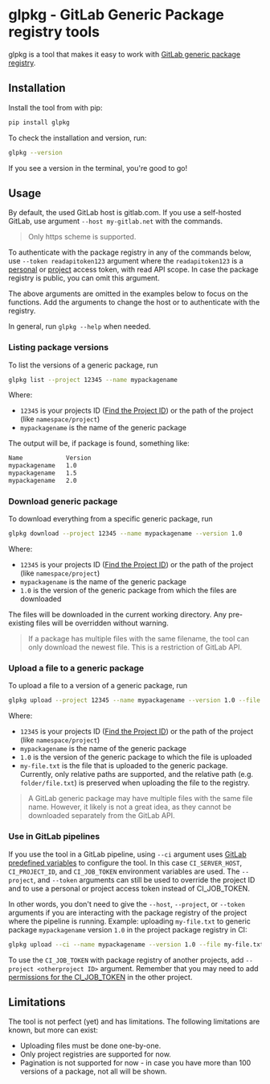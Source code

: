 # glpkg - GitLab Generic Package registry tools 

glpkg is a tool that makes it easy to work with [GitLab generic package registry](https://docs.gitlab.com/user/packages/generic_packages/).


## Installation

Install the tool from with pip:

```bash
pip install glpkg
```

To check the installation and version,  run:


```bash
glpkg --version
```

If you see a version in the terminal, you're good to go!

## Usage

By default, the used GitLab host is gitlab.com. If you use a self-hosted GitLab, use argument `--host my-gitlab.net` with the commands.

> Only https scheme is supported.

To authenticate with the package registry in any of the commands below, use `--token readapitoken123` argument where the `readapitoken123` is a [personal](https://docs.gitlab.com/user/profile/personal_access_tokens/#create-a-personal-access-token) or [project](https://docs.gitlab.com/user/project/settings/project_access_tokens/#create-a-project-access-token) access token, with read API scope. In case the package registry is public, you can omit this argument.

The above arguments are omitted in the examples below to focus on the functions. Add the arguments to change the host or to authenticate with the registry.

In general, run `glpkg --help` when needed.

### Listing package versions

To list the versions of a generic package, run

```bash
glpkg list --project 12345 --name mypackagename
```

Where:
- `12345` is your projects ID ([Find the Project ID](https://docs.gitlab.com/user/project/working_with_projects/#find-the-project-id)) or the path of the project (like `namespace/project`)
- `mypackagename` is the name of the generic package

The output will be, if package is found, something like:

```bash
Name            Version
mypackagename   1.0
mypackagename   1.5
mypackagename   2.0
```

### Download generic package

To download everything from a specific generic package, run

```bash
glpkg download --project 12345 --name mypackagename --version 1.0
```

Where:
- `12345` is your projects ID ([Find the Project ID](https://docs.gitlab.com/user/project/working_with_projects/#find-the-project-id)) or the path of the project (like `namespace/project`)
- `mypackagename` is the name of the generic package
- `1.0` is the version of the generic package from which the files are downloaded

The files will be downloaded in the current working directory. Any pre-existing files will be overridden without warning.

> If a package has multiple files with the same filename, the tool can only download the newest file. This is a restriction of GitLab API.

### Upload a file to a generic package

To upload a file to a version of a generic package, run

```bash
glpkg upload --project 12345 --name mypackagename --version 1.0 --file my-file.txt
```

Where:
- `12345` is your projects ID ([Find the Project ID](https://docs.gitlab.com/user/project/working_with_projects/#find-the-project-id)) or the path of the project (like `namespace/project`)
- `mypackagename` is the name of the generic package
- `1.0` is the version of the generic package to which the file is uploaded
- `my-file.txt` is the file that is uploaded to the generic package. Currently, only relative paths are supported, and the relative path (e.g. `folder/file.txt`) is preserved when uploading the file to the registry.

> A GitLab generic package may have multiple files with the same file name. However, it likely is not a great idea, as they cannot be downloaded separately from the GitLab API.

### Use in GitLab pipelines

If you use the tool in a GitLab pipeline, using `--ci` argument uses [GitLab predefined variables](https://docs.gitlab.com/ci/variables/predefined_variables/) to configure the tool. In this case `CI_SERVER_HOST`, `CI_PROJECT_ID`, and `CI_JOB_TOKEN` environment variables are used. The `--project`, and `--token` arguments can still be used to override the project ID and to use a personal or project access token instead of CI_JOB_TOKEN.

In other words, you don't need to give the `--host`, `--project`, or `--token` arguments if you are interacting with the package registry of the project where the pipeline is running. Example: uploading `my-file.txt` to generic package `mypackagename` version `1.0` in the project package registry in CI:

```bash
glpkg upload --ci --name mypackagename --version 1.0 --file my-file.txt
```

To use the `CI_JOB_TOKEN` with package registry of another projects, add `--project <otherproject ID>` argument. Remember that you may need to add [permissions for the CI_JOB_TOKEN](https://docs.gitlab.com/ci/jobs/ci_job_token/#control-job-token-access-to-your-project) in the other project.


## Limitations

The tool is not perfect (yet) and has limitations. The following limitations are known, but more can exist:

- Uploading files must be done one-by-one.
- Only project registries are supported for now.
- Pagination is not supported for now - in case you have more than 100 versions of a package, not all will be shown.
